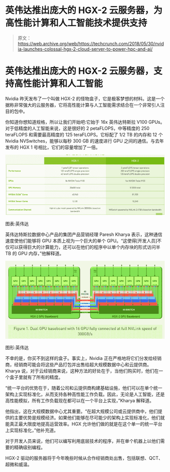 # 英伟达推出庞大的 HGX-2 云服务器，为高性能计算和人工智能技术提供支持

> 原文：<https://web.archive.org/web/https://techcrunch.com/2018/05/30/nvidia-launches-colossal-hgx-2-cloud-server-to-power-hpc-and-ai/>

# 英伟达推出庞大的 HGX-2 云服务器，支持高性能计算和人工智能

Nvidia 昨天发布了一个叫做 HGX-2 的怪物盒子，它是极客梦想的材料。这是一个据称非常强大的云服务器，它将高性能计算与人工智能需求结合在一个非常引人注目的包中。

你知道你想知道规格，所以让我们开始吧:它始于 16x 英伟达特斯拉 V100 GPUs。对于低精度的人工智能来说，这是很好的 2 petaFLOPS，中等精度的 250 teraFLOPS 和需要最高精度的 125 teraFLOPS。它标配了 1/2 TB 的内存和 12 个 Nvidia NVSwitches，能够以每秒 300 GB 的速度进行 GPU 之间的通信。与去年发布的 HGX 1 号相比，它们的容量增加了一倍。

![](img/e8a5c9b0c067113e47da4e923fc99af5.png)

图表:英伟达

英伟达特斯拉数据中心产品的集团产品营销经理 Paresh Kharya 表示，这种通信速度使他们能够将 GPU 本质上视为一个巨大的单个 GPU。“这使得[开发人员]不仅可以获得巨大的计算能力，还可以在他们的程序中以单个内存块的形式访问半 TB 的 GPU 内存，”他解释道。

![](img/d085625f7ea3987f22f1e630340ccd7e.png)

图形:英伟达

不幸的是，你买不到这样的盒子。事实上，Nvidia 正在严格地将它们分发给经销商，经销商可能会将这些产品打包并出售给超大规模数据中心和云提供商。Kharya 说，对于云经销商来说，这种方法的好处在于，当他们购买时，他们在一个盒子里就有了所有的精度。

“统一平台的优势在于，随着公司和云提供商构建基础设施，他们可以在单个统一架构上实现标准化，从而支持各种高性能工作负载。因此，无论是人工智能，还是高性能模拟，所有工作负载现在都可以在一个平台上实现，”Kharya 解释道。

他指出，这在大规模数据中心尤其重要。“在超大规模公司或云提供商中，他们提供的主要优势是规模经济。如果他们能够在尽可能少的架构上实现标准化，他们就能真正最大限度地提高运营效率。HGX 允许他们做的就是在这个单一的统一平台上实现标准化，”他补充道。

对于开发人员来说，他们可以编写利用底层技术的程序，并在单个机器上以他们需要的精确级别编程。

HGX-2 驱动的服务器将于今年晚些时候从合作经销商处出售，包括联想、QCT、超微和威温。